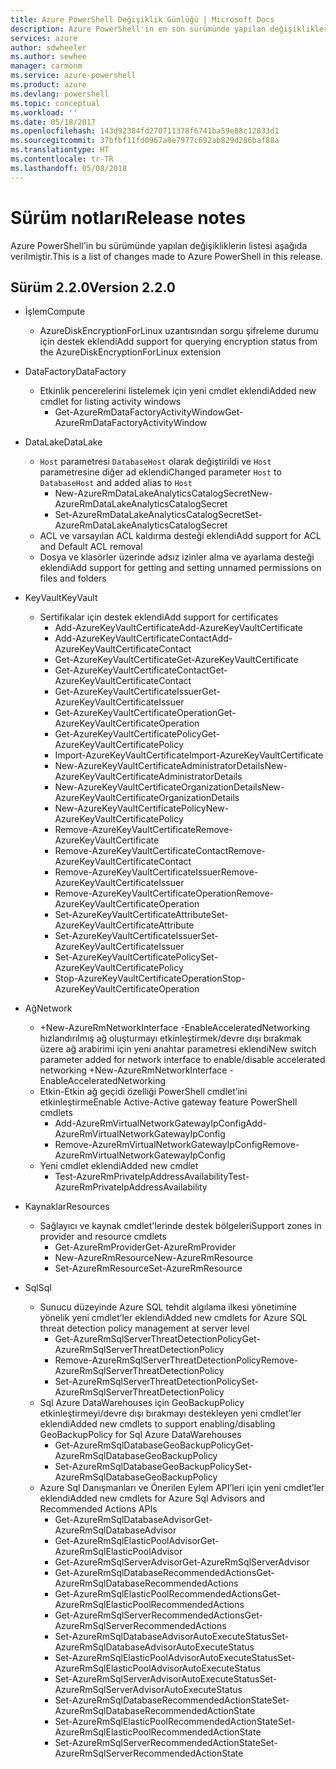 ```yaml
---
title: Azure PowerShell Değişiklik Günlüğü | Microsoft Docs
description: Azure PowerShell'in en son sürümünde yapılan değişikliklerin geçmişi aşağıda verilmiştir.
services: azure
author: sdwheeler
ms.author: sewhee
manager: carmonm
ms.service: azure-powershell
ms.product: azure
ms.devlang: powershell
ms.topic: conceptual
ms.workload: ''
ms.date: 05/18/2017
ms.openlocfilehash: 143d92384fd270711378f6741ba59e88c12833d1
ms.sourcegitcommit: 37bfbf11fd0967a8e7977c692ab829d286baf88a
ms.translationtype: HT
ms.contentlocale: tr-TR
ms.lasthandoff: 05/08/2018
---
```

# <a name="release-notes"></a><span data-ttu-id="52372-103">Sürüm notları</span><span class="sxs-lookup"><span data-stu-id="52372-103">Release notes</span></span>

<span data-ttu-id="52372-104">Azure PowerShell'in bu sürümünde yapılan değişikliklerin listesi aşağıda verilmiştir.</span><span class="sxs-lookup"><span data-stu-id="52372-104">This is a list of changes made to Azure PowerShell in this release.</span></span>

## <a name="version-220"></a><span data-ttu-id="52372-105">Sürüm 2.2.0</span><span class="sxs-lookup"><span data-stu-id="52372-105">Version 2.2.0</span></span>
* <span data-ttu-id="52372-106">İşlem</span><span class="sxs-lookup"><span data-stu-id="52372-106">Compute</span></span>
  - <span data-ttu-id="52372-107">AzureDiskEncryptionForLinux uzantısından sorgu şifreleme durumu için destek eklendi</span><span class="sxs-lookup"><span data-stu-id="52372-107">Add support for querying encryption status from the AzureDiskEncryptionForLinux extension</span></span>
* <span data-ttu-id="52372-108">DataFactory</span><span class="sxs-lookup"><span data-stu-id="52372-108">DataFactory</span></span>
  - <span data-ttu-id="52372-109">Etkinlik pencerelerini listelemek için yeni cmdlet eklendi</span><span class="sxs-lookup"><span data-stu-id="52372-109">Added new cmdlet for listing activity windows</span></span>
    + <span data-ttu-id="52372-110">Get-AzureRmDataFactoryActivityWindow</span><span class="sxs-lookup"><span data-stu-id="52372-110">Get-AzureRmDataFactoryActivityWindow</span></span>
* <span data-ttu-id="52372-111">DataLake</span><span class="sxs-lookup"><span data-stu-id="52372-111">DataLake</span></span>
  - <span data-ttu-id="52372-112">`Host` parametresi `DatabaseHost` olarak değiştirildi ve `Host` parametresine diğer ad eklendi</span><span class="sxs-lookup"><span data-stu-id="52372-112">Changed parameter `Host` to `DatabaseHost` and added alias to `Host`</span></span>
    + <span data-ttu-id="52372-113">New-AzureRmDataLakeAnalyticsCatalogSecret</span><span class="sxs-lookup"><span data-stu-id="52372-113">New-AzureRmDataLakeAnalyticsCatalogSecret</span></span>
    + <span data-ttu-id="52372-114">Set-AzureRmDataLakeAnalyticsCatalogSecret</span><span class="sxs-lookup"><span data-stu-id="52372-114">Set-AzureRmDataLakeAnalyticsCatalogSecret</span></span>
  - <span data-ttu-id="52372-115">ACL ve varsayılan ACL kaldırma desteği eklendi</span><span class="sxs-lookup"><span data-stu-id="52372-115">Add support for ACL and Default ACL removal</span></span>
  - <span data-ttu-id="52372-116">Dosya ve klasörler üzerinde adsız izinler alma ve ayarlama desteği eklendi</span><span class="sxs-lookup"><span data-stu-id="52372-116">Add support for getting and setting unnamed permissions on files and folders</span></span>
* <span data-ttu-id="52372-117">KeyVault</span><span class="sxs-lookup"><span data-stu-id="52372-117">KeyVault</span></span>
  - <span data-ttu-id="52372-118">Sertifikalar için destek eklendi</span><span class="sxs-lookup"><span data-stu-id="52372-118">Add support for certificates</span></span>
    + <span data-ttu-id="52372-119">Add-AzureKeyVaultCertificate</span><span class="sxs-lookup"><span data-stu-id="52372-119">Add-AzureKeyVaultCertificate</span></span>
    + <span data-ttu-id="52372-120">Add-AzureKeyVaultCertificateContact</span><span class="sxs-lookup"><span data-stu-id="52372-120">Add-AzureKeyVaultCertificateContact</span></span>
    + <span data-ttu-id="52372-121">Get-AzureKeyVaultCertificate</span><span class="sxs-lookup"><span data-stu-id="52372-121">Get-AzureKeyVaultCertificate</span></span>
    + <span data-ttu-id="52372-122">Get-AzureKeyVaultCertificateContact</span><span class="sxs-lookup"><span data-stu-id="52372-122">Get-AzureKeyVaultCertificateContact</span></span>
    + <span data-ttu-id="52372-123">Get-AzureKeyVaultCertificateIssuer</span><span class="sxs-lookup"><span data-stu-id="52372-123">Get-AzureKeyVaultCertificateIssuer</span></span>
    + <span data-ttu-id="52372-124">Get-AzureKeyVaultCertificateOperation</span><span class="sxs-lookup"><span data-stu-id="52372-124">Get-AzureKeyVaultCertificateOperation</span></span>
    + <span data-ttu-id="52372-125">Get-AzureKeyVaultCertificatePolicy</span><span class="sxs-lookup"><span data-stu-id="52372-125">Get-AzureKeyVaultCertificatePolicy</span></span>
    + <span data-ttu-id="52372-126">Import-AzureKeyVaultCertificate</span><span class="sxs-lookup"><span data-stu-id="52372-126">Import-AzureKeyVaultCertificate</span></span>
    + <span data-ttu-id="52372-127">New-AzureKeyVaultCertificateAdministratorDetails</span><span class="sxs-lookup"><span data-stu-id="52372-127">New-AzureKeyVaultCertificateAdministratorDetails</span></span>
    + <span data-ttu-id="52372-128">New-AzureKeyVaultCertificateOrganizationDetails</span><span class="sxs-lookup"><span data-stu-id="52372-128">New-AzureKeyVaultCertificateOrganizationDetails</span></span>
    + <span data-ttu-id="52372-129">New-AzureKeyVaultCertificatePolicy</span><span class="sxs-lookup"><span data-stu-id="52372-129">New-AzureKeyVaultCertificatePolicy</span></span>
    + <span data-ttu-id="52372-130">Remove-AzureKeyVaultCertificate</span><span class="sxs-lookup"><span data-stu-id="52372-130">Remove-AzureKeyVaultCertificate</span></span>
    + <span data-ttu-id="52372-131">Remove-AzureKeyVaultCertificateContact</span><span class="sxs-lookup"><span data-stu-id="52372-131">Remove-AzureKeyVaultCertificateContact</span></span>
    + <span data-ttu-id="52372-132">Remove-AzureKeyVaultCertificateIssuer</span><span class="sxs-lookup"><span data-stu-id="52372-132">Remove-AzureKeyVaultCertificateIssuer</span></span>
    + <span data-ttu-id="52372-133">Remove-AzureKeyVaultCertificateOperation</span><span class="sxs-lookup"><span data-stu-id="52372-133">Remove-AzureKeyVaultCertificateOperation</span></span>
    + <span data-ttu-id="52372-134">Set-AzureKeyVaultCertificateAttribute</span><span class="sxs-lookup"><span data-stu-id="52372-134">Set-AzureKeyVaultCertificateAttribute</span></span>
    + <span data-ttu-id="52372-135">Set-AzureKeyVaultCertificateIssuer</span><span class="sxs-lookup"><span data-stu-id="52372-135">Set-AzureKeyVaultCertificateIssuer</span></span>
    + <span data-ttu-id="52372-136">Set-AzureKeyVaultCertificatePolicy</span><span class="sxs-lookup"><span data-stu-id="52372-136">Set-AzureKeyVaultCertificatePolicy</span></span>
    + <span data-ttu-id="52372-137">Stop-AzureKeyVaultCertificateOperation</span><span class="sxs-lookup"><span data-stu-id="52372-137">Stop-AzureKeyVaultCertificateOperation</span></span>
* <span data-ttu-id="52372-138">Ağ</span><span class="sxs-lookup"><span data-stu-id="52372-138">Network</span></span>

  - <span data-ttu-id="52372-139">+New-AzureRmNetworkInterface -EnableAcceleratedNetworking hızlandırılmış ağ oluşturmayı etkinleştirmek/devre dışı bırakmak üzere ağ arabirimi için yeni anahtar parametresi eklendi</span><span class="sxs-lookup"><span data-stu-id="52372-139">New switch parameter added for network interface to enable/disable accelerated networking +New-AzureRmNetworkInterface -EnableAcceleratedNetworking</span></span>
  - <span data-ttu-id="52372-140">Etkin-Etkin ağ geçidi özelliği PowerShell cmdlet’ini etkinleştirme</span><span class="sxs-lookup"><span data-stu-id="52372-140">Enable Active-Active gateway feature PowerShell cmdlets</span></span>
    + <span data-ttu-id="52372-141">Add-AzureRmVirtualNetworkGatewayIpConfig</span><span class="sxs-lookup"><span data-stu-id="52372-141">Add-AzureRmVirtualNetworkGatewayIpConfig</span></span>
    + <span data-ttu-id="52372-142">Remove-AzureRmVirtualNetworkGatewayIpConfig</span><span class="sxs-lookup"><span data-stu-id="52372-142">Remove-AzureRmVirtualNetworkGatewayIpConfig</span></span>
  - <span data-ttu-id="52372-143">Yeni cmdlet eklendi</span><span class="sxs-lookup"><span data-stu-id="52372-143">Added new cmdlet</span></span>
    + <span data-ttu-id="52372-144">Test-AzureRmPrivateIpAddressAvailability</span><span class="sxs-lookup"><span data-stu-id="52372-144">Test-AzureRmPrivateIpAddressAvailability</span></span>
* <span data-ttu-id="52372-145">Kaynaklar</span><span class="sxs-lookup"><span data-stu-id="52372-145">Resources</span></span>
  - <span data-ttu-id="52372-146">Sağlayıcı ve kaynak cmdlet'lerinde destek bölgeleri</span><span class="sxs-lookup"><span data-stu-id="52372-146">Support zones in provider and resource cmdlets</span></span>
    + <span data-ttu-id="52372-147">Get-AzureRmProvider</span><span class="sxs-lookup"><span data-stu-id="52372-147">Get-AzureRmProvider</span></span>
    + <span data-ttu-id="52372-148">New-AzureRmResource</span><span class="sxs-lookup"><span data-stu-id="52372-148">New-AzureRmResource</span></span>
    + <span data-ttu-id="52372-149">Set-AzureRmResource</span><span class="sxs-lookup"><span data-stu-id="52372-149">Set-AzureRmResource</span></span>
* <span data-ttu-id="52372-150">Sql</span><span class="sxs-lookup"><span data-stu-id="52372-150">Sql</span></span>
  - <span data-ttu-id="52372-151">Sunucu düzeyinde Azure SQL tehdit algılama ilkesi yönetimine yönelik yeni cmdlet’ler eklendi</span><span class="sxs-lookup"><span data-stu-id="52372-151">Added new cmdlets for Azure SQL threat detection policy management at server level</span></span>
    + <span data-ttu-id="52372-152">Get-AzureRmSqlServerThreatDetectionPolicy</span><span class="sxs-lookup"><span data-stu-id="52372-152">Get-AzureRmSqlServerThreatDetectionPolicy</span></span>
    + <span data-ttu-id="52372-153">Remove-AzureRmSqlServerThreatDetectionPolicy</span><span class="sxs-lookup"><span data-stu-id="52372-153">Remove-AzureRmSqlServerThreatDetectionPolicy</span></span>
    + <span data-ttu-id="52372-154">Set-AzureRmSqlServerThreatDetectionPolicy</span><span class="sxs-lookup"><span data-stu-id="52372-154">Set-AzureRmSqlServerThreatDetectionPolicy</span></span>
  - <span data-ttu-id="52372-155">Sql Azure DataWarehouses için GeoBackupPolicy etkinleştirmeyi/devre dışı bırakmayı destekleyen yeni cmdlet’ler eklendi</span><span class="sxs-lookup"><span data-stu-id="52372-155">Added new cmdlets to support enabling/disabling GeoBackupPolicy for Sql Azure DataWarehouses</span></span>
    + <span data-ttu-id="52372-156">Get-AzureRmSqlDatabaseGeoBackupPolicy</span><span class="sxs-lookup"><span data-stu-id="52372-156">Get-AzureRmSqlDatabaseGeoBackupPolicy</span></span>
    + <span data-ttu-id="52372-157">Set-AzureRmSqlDatabaseGeoBackupPolicy</span><span class="sxs-lookup"><span data-stu-id="52372-157">Set-AzureRmSqlDatabaseGeoBackupPolicy</span></span>
  - <span data-ttu-id="52372-158">Azure Sql Danışmanları ve Önerilen Eylem API’leri için yeni cmdlet’ler eklendi</span><span class="sxs-lookup"><span data-stu-id="52372-158">Added new cmdlets for Azure Sql Advisors and Recommended Actions APIs</span></span>
    + <span data-ttu-id="52372-159">Get-AzureRmSqlDatabaseAdvisor</span><span class="sxs-lookup"><span data-stu-id="52372-159">Get-AzureRmSqlDatabaseAdvisor</span></span>
    + <span data-ttu-id="52372-160">Get-AzureRmSqlElasticPoolAdvisor</span><span class="sxs-lookup"><span data-stu-id="52372-160">Get-AzureRmSqlElasticPoolAdvisor</span></span>
    + <span data-ttu-id="52372-161">Get-AzureRmSqlServerAdvisor</span><span class="sxs-lookup"><span data-stu-id="52372-161">Get-AzureRmSqlServerAdvisor</span></span>
    + <span data-ttu-id="52372-162">Get-AzureRmSqlDatabaseRecommendedActions</span><span class="sxs-lookup"><span data-stu-id="52372-162">Get-AzureRmSqlDatabaseRecommendedActions</span></span>
    + <span data-ttu-id="52372-163">Get-AzureRmSqlElasticPoolRecommendedActions</span><span class="sxs-lookup"><span data-stu-id="52372-163">Get-AzureRmSqlElasticPoolRecommendedActions</span></span>
    + <span data-ttu-id="52372-164">Get-AzureRmSqlServerRecommendedActions</span><span class="sxs-lookup"><span data-stu-id="52372-164">Get-AzureRmSqlServerRecommendedActions</span></span>
    + <span data-ttu-id="52372-165">Set-AzureRmSqlDatabaseAdvisorAutoExecuteStatus</span><span class="sxs-lookup"><span data-stu-id="52372-165">Set-AzureRmSqlDatabaseAdvisorAutoExecuteStatus</span></span>
    + <span data-ttu-id="52372-166">Set-AzureRmSqlElasticPoolAdvisorAutoExecuteStatus</span><span class="sxs-lookup"><span data-stu-id="52372-166">Set-AzureRmSqlElasticPoolAdvisorAutoExecuteStatus</span></span>
    + <span data-ttu-id="52372-167">Set-AzureRmSqlServerAdvisorAutoExecuteStatus</span><span class="sxs-lookup"><span data-stu-id="52372-167">Set-AzureRmSqlServerAdvisorAutoExecuteStatus</span></span>
    + <span data-ttu-id="52372-168">Set-AzureRmSqlDatabaseRecommendedActionState</span><span class="sxs-lookup"><span data-stu-id="52372-168">Set-AzureRmSqlDatabaseRecommendedActionState</span></span>
    + <span data-ttu-id="52372-169">Set-AzureRmSqlElasticPoolRecommendedActionState</span><span class="sxs-lookup"><span data-stu-id="52372-169">Set-AzureRmSqlElasticPoolRecommendedActionState</span></span>
    + <span data-ttu-id="52372-170">Set-AzureRmSqlServerRecommendedActionState</span><span class="sxs-lookup"><span data-stu-id="52372-170">Set-AzureRmSqlServerRecommendedActionState</span></span>
